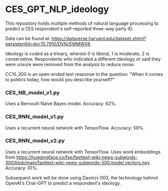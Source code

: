 # CES_GPT_NLP_ideology

This repository holds multiple methods of natural language processing to predict a CES respondent's self-reported three-way party ID. 

Data can be found at: https://dataverse.harvard.edu/dataset.xhtml?persistentId=doi:10.7910/DVN/SWMWX8.

Ideology is coded as a trinary, wherein 0 is liberal, 1 is moderate, 2 is conservative. Respondents who indicated a different ideology or said they were unsure were removed from the analysis to reduce noise. 


CC15_300 is an open-ended text response to the question: "When it comes to politics today, how would you describe yourself?"



### CES_NB_model_v1.py ##
Uses a Bernoulli Naïve Bayes model. Accuracy: 62%.

### CES_RNN_model_v1.py ##
Uses a recurrent neural network with TensorFlow. Accuracy: 59%. 

### CES_RNN_model_v2.py ##
Uses a recurrent neural network with TensorFlow. Uses word embeddings from https://huggingface.co/fse/fasttext-wiki-news-subwords-300/blob/main/fasttext-wiki-news-subwords-300.model.vectors.npy.
Accuracy: 61%. 

Subsequent work will be done using Davinci-003, the technology behind OpenAI's Chat-GPT to predict a respondent's ideology.  
